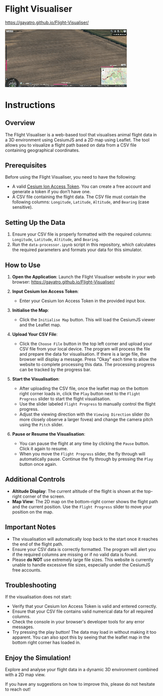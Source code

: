 # Flight Visualiser
https://gayatro.github.io/Flight-Visualiser/

<img src="assets/demo.gif" alt="Description" style="width: 400px; height: auto;">

# Instructions

## Overview

The Flight Visualiser is a web-based tool that visualises animal flight data in a 3D environment using CesiumJS and a 2D map using Leaflet. The tool allows you to visualize a flight path based on data from a CSV file containing geographical coordinates.

## Prerequisites

Before using the Flight Visualiser, you need to have the following:
- A valid [Cesium Ion Access Token](https://ion.cesium.com/signin/tokens?page=1). You can create a free account and generate a token if you don’t have one.
- A CSV file containing the flight data. The CSV file must contain the following columns: `Longitude`, `Latitude`, `Altitude`, and `Bearing` (case sensitive).

## Setting Up the Data

1. Ensure your CSV file is properly formatted with the required columns: `Longitude`, `Latitude`, `Altitude`, and `Bearing`.
2. Run the `data-processor.ipynb` script in this repository, which calculates the required parameters and formats your data for this simulator.

## How to Use

1. **Open the Application**: Launch the Flight Visualiser website in your web browser: https://gayatro.github.io/Flight-Visualiser/ 

2. **Input Cesium Ion Access Token**:
   - Enter your Cesium Ion Access Token in the provided input box.

3. **Initialise the Map**:
   - Click the `Initialise Map` button. This will load the CesiumJS viewer and the Leaflet map.
   
4. **Upload Your CSV File**:
   - Click the `Choose File` button in the top left corner and upload your CSV file from your local device. The program will process the file and prepare the data for visualisation. If there is a large file, the browser will display a message. Press "Okay" each time to allow the website to complete processing this data. The processing progress can be tracked by the progress bar.

5. **Start the Visualisation**:
   - After uploading the CSV file, once the leaflet map on the bottom right corner loads in, click the `Play` button next to the `Flight Progress` slider to start the flight visualisation.
   - Use the slider labeled `Flight Progress` to manually control the flight progress.
   - Adjust the viewing direction with the `Viewing Direction` slider (to more closely observe a larger fovea) and change the camera pitch using the `Pitch` slider.

6. **Pause or Resume the Visualisation**:
   - You can pause the flight at any time by clicking the `Pause` button. Click it again to resume.
   - When you move the `Flight Progress` slider, the fly through will automatically pause. Continue the fly through by pressing the `Play` button once again.

## Additional Controls

- **Altitude Display**: The current altitude of the flight is shown at the top-right corner of the screen.
- **Map View**: The 2D map on the bottom-right corner shows the flight path and the current position. Use the `Flight Progress` slider to move your position on the map.

## Important Notes

- The visualisation will automatically loop back to the start once it reaches the end of the flight path.
- Ensure your CSV data is correctly formatted. The program will alert you if the required columns are missing or if no valid data is found.
- Please **do NOT** use extremely large file sizes. This website is currently unable to handle excessive file sizes, especially under the CesiumJS free accounts. 

## Troubleshooting

If the visualisation does not start:
- Verify that your Cesium Ion Access Token is valid and entered correctly.
- Ensure that your CSV file contains valid numerical data for all required columns.
- Check the console in your browser's developer tools for any error messages.
- Try pressing the play button! The data may load in without making it too apparent. You can also spot this by seeing that the leaflet map in the bottom right corner has loaded in.
  
## Enjoy the Simulation!

Explore and analyse your flight data in a dynamic 3D environment combined with a 2D map view.

If you have any suggestions on how to improve this, please do not hesitate to reach out!
